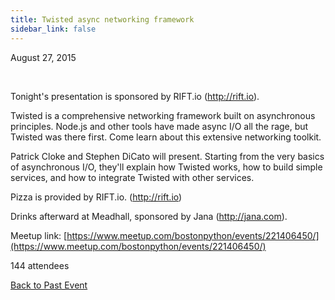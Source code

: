 ```yaml
---
title: Twisted async networking framework
sidebar_link: false
---
```


August 27, 2015


   

Tonight's presentation is sponsored by RIFT.io (http://rift.io).

Twisted is a comprehensive networking framework built on asynchronous principles. Node.js and other tools have made async I/O all the rage, but Twisted was there first. Come learn about this extensive networking toolkit.

Patrick Cloke and Stephen DiCato will present. Starting from the very basics of asynchronous I/O, they'll explain how Twisted works, how to build simple services, and how to integrate Twisted with other services.

Pizza is provided by RIFT.io. (http://rift.io)

Drinks afterward at Meadhall, sponsored by Jana (http://jana.com).


Meetup link: [https://www.meetup.com/bostonpython/events/221406450/](https://www.meetup.com/bostonpython/events/221406450/)

144 attendees

[Back to Past Event](past-events.md)